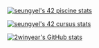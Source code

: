 [![seungyel's 42 piscine stats](https://badge42.vercel.app/api/v2/stats/cl17wybel007409mmq6qa8bex?cursusId=21)](https://github.com/2winyear)
</br>

[![seungyel's 42 cursus stats](https://badge42.vercel.app/api/v2/stats/cl17wybel007409mmq6qa8bex?cursusId=21)](https://github.com/2winyear)
</br>

[![2winyear's GitHub stats](https://github-readme-stats.vercel.app/api?username=2winyear)](https://github.com/2winyear)
</br>
<!-- [![Solved.ac 프로필](http://mazassumnida.wtf/api/v2/generate_badge?boj={handle})](https://solved.ac/{handle}) -->

